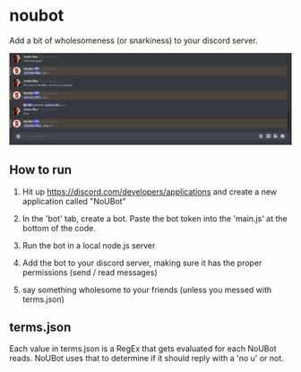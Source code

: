 # noubot

Add a bit of wholesomeness (or snarkiness) to your discord server.

![screenshot](screenshot.png)

## How to run

1. Hit up https://discord.com/developers/applications and create a new application called "NoUBot"

2. In the 'bot' tab, create a bot.  Paste the bot token into the 'main.js' at the bottom of the code.

3. Run the bot in a local node.js server

4. Add the bot to your discord server, making sure it has the proper permissions (send / read messages)

5. say something wholesome to your friends (unless you messed with terms.json)

## terms.json

Each value in terms.json is a RegEx that gets evaluated for each NoUBot reads.  NoUBot uses that to determine if it should 
reply with a 'no u' or not.  



